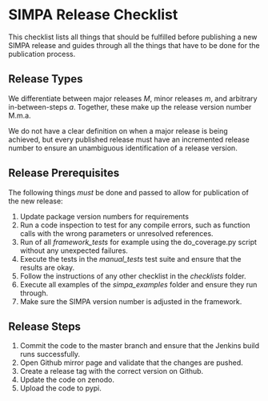 # SIMPA Release Checklist

This checklist lists all things that should be fulfilled before publishing
a new SIMPA release and guides through all the things that have to be done
for the publication process.

## Release Types

We differentiate between major releases *M*, minor releases *m*, and
arbitrary in-between-steps *a*. Together, these make up the release
version number M.m.a.

We do not have a clear definition on when a major release is being
achieved, but every published release must have an incremented
release number to ensure an unambiguous identification of a release
version.

## Release Prerequisites

The following things *must* be done and passed to allow for publication
of the new release:

1. Update package version numbers for requirements
2. Run a code inspection to test for any compile errors, such as
   function calls with the wrong parameters or unresolved references.
3. Run of all *framework_tests* for example using the do_coverage.py
   script without any unexpected failures.
4. Execute the tests in the *manual_tests* test suite and ensure
   that the results are okay.
5. Follow the instructions of any other checklist in the *checklists*
   folder.
6. Execute all examples of the *simpa_examples* folder and ensure
   they run through.
7. Make sure the SIMPA version number is adjusted in the framework.   

## Release Steps

1. Commit the code to the master branch and ensure that the Jenkins
build runs successfully.
2. Open Github mirror page and validate that the  changes are pushed.
3. Create a release tag with the correct version on Github.
4. Update the code on zenodo.
5. Upload the code to pypi.
